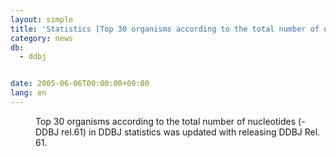 ```yaml
---
layout: simple
title: 'Statistics [Top 30 organisms according to the total number of nucleotides]'
category: news
db:
  - ddbj


date: 2005-06-06T00:00:00+09:00
lang: en
---
```


<dd>Top 30 organisms according to the total number of nucleotides (- DDBJ rel.61) in DDBJ statistics was updated with releasing DDBJ Rel. 61.</dd>
